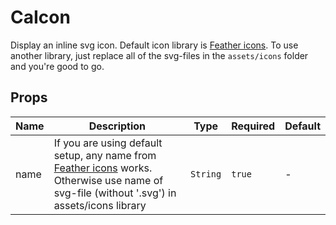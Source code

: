# CaIcon

Display an inline svg icon. Default icon library is [Feather icons](https://feathericons.com/). To use another library, just replace all of the svg-files in the `assets/icons` folder and you're good to go.

## Props

<!-- @vuese:CaIcon:props:start -->
|Name|Description|Type|Required|Default|
|---|---|---|---|---|
|name|If you are using default setup, any name from [Feather icons](https://feathericons.com/) works. Otherwise use name of svg-file (without '.svg') in assets/icons library|`String`|`true`|-|

<!-- @vuese:CaIcon:props:end -->


